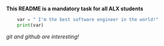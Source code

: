 **This README is a mandatory task for all ALX students**

```python
	var = " I'm the best software engineer in the world!"
	print(var)
```
*git and github are interesting!*
